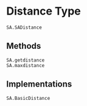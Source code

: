 # Distance Type

```@docs
SA.SADistance
```

## Methods
```@docs
SA.getdistance
SA.maxdistance
```

## Implementations
```@docs
SA.BasicDistance
```
